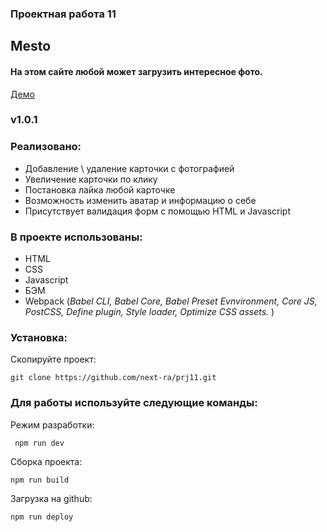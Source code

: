 ### Проектная работа 11
## Mesto
#### На этом сайте любой может загрузить интересное фото.

[Демо](https://next-ra.github.io/mesto_frontend)

### v1.0.1

### Реализовано:
+ Добавление \ удаление карточки с фотографией
+ Увеличение карточки по клику 
+ Постановка лайка любой карточке
+ Возможность изменить аватар и информацию о себе
+ Присутствует валидация форм с помощью HTML и Javascript

### В проекте использованы:
+ HTML
+ CSS
+ Javascript
+ БЭМ
+ Webpack (*Babel CLI, Babel Core, Babel Preset Evnvironment, Сore JS, PostCSS, Define plugin, Style loader, Optimize CSS assets.* )
        
### Установка:

Скопируйте проект:

```
git clone https://github.com/next-ra/prj11.git
```

### Для работы используйте следующие команды:

Режим разработки:
```
 npm run dev
 ```

 Сборка проекта:
 ```
 npm run build
 ```

 Загрузка на github:

 ```
 npm run deploy
 ```

